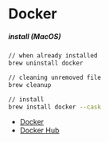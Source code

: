 # Docker

##### install (MacOS)
```sh
// when already installed
brew uninstall docker

// cleaning unremoved file 
brew cleanup

// install
brew install docker --cask
```

- [Docker](https://www.docker.com/)  
- [Docker Hub](https://hub.docker.com/)
